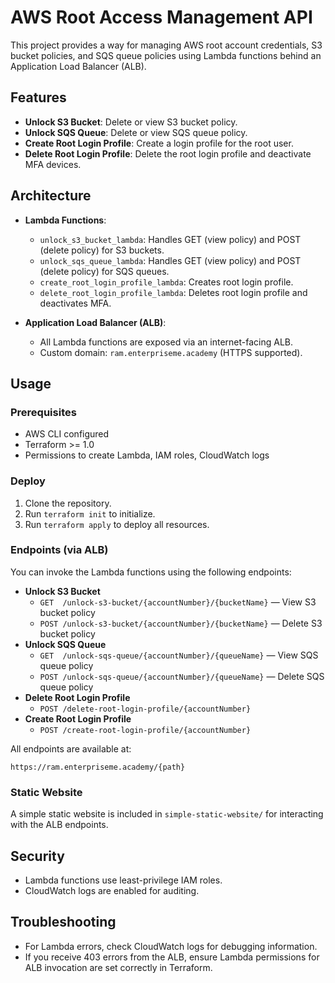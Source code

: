# AWS Root Access Management API

This project provides a way for managing AWS root account credentials, S3 bucket policies, and SQS queue policies using Lambda functions behind an Application Load Balancer (ALB).


## Features

- **Unlock S3 Bucket**: Delete or view S3 bucket policy.
- **Unlock SQS Queue**: Delete or view SQS queue policy.
- **Create Root Login Profile**: Create a login profile for the root user.
- **Delete Root Login Profile**: Delete the root login profile and deactivate MFA devices.


## Architecture

- **Lambda Functions**:
  - `unlock_s3_bucket_lambda`: Handles GET (view policy) and POST (delete policy) for S3 buckets.
  - `unlock_sqs_queue_lambda`: Handles GET (view policy) and POST (delete policy) for SQS queues.
  - `create_root_login_profile_lambda`: Creates root login profile.
  - `delete_root_login_profile_lambda`: Deletes root login profile and deactivates MFA.

- **Application Load Balancer (ALB)**:
  - All Lambda functions are exposed via an internet-facing ALB.
  - Custom domain: `ram.enterpriseme.academy` (HTTPS supported).

## Usage

### Prerequisites

- AWS CLI configured
- Terraform >= 1.0
- Permissions to create Lambda, IAM roles, CloudWatch logs

### Deploy

1. Clone the repository.
2. Run `terraform init` to initialize.
3. Run `terraform apply` to deploy all resources.


### Endpoints (via ALB)

You can invoke the Lambda functions using the following endpoints:

- **Unlock S3 Bucket**
  - `GET  /unlock-s3-bucket/{accountNumber}/{bucketName}` — View S3 bucket policy
  - `POST /unlock-s3-bucket/{accountNumber}/{bucketName}` — Delete S3 bucket policy
- **Unlock SQS Queue**
  - `GET  /unlock-sqs-queue/{accountNumber}/{queueName}` — View SQS queue policy
  - `POST /unlock-sqs-queue/{accountNumber}/{queueName}` — Delete SQS queue policy
- **Delete Root Login Profile**
  - `POST /delete-root-login-profile/{accountNumber}`
- **Create Root Login Profile**
  - `POST /create-root-login-profile/{accountNumber}`

All endpoints are available at:

`https://ram.enterpriseme.academy/{path}`

### Static Website

A simple static website is included in `simple-static-website/` for interacting with the ALB endpoints.


## Security

- Lambda functions use least-privilege IAM roles.
- CloudWatch logs are enabled for auditing.


## Troubleshooting

- For Lambda errors, check CloudWatch logs for debugging information.
- If you receive 403 errors from the ALB, ensure Lambda permissions for ALB invocation are set correctly in Terraform.
